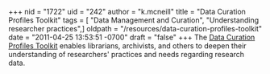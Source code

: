 +++
nid = "1722"
uid = "242"
author = "k.mcneill"
title = "Data Curation Profiles Toolkit"
tags = [ "Data Management and Curation", "Understanding researcher practices",]
oldpath = "/resources/data-curation-profiles-toolkit"
date = "2011-04-25 13:53:51 -0700"
draft = "false"
+++
The [Data Curation Profiles
Toolkit](http://www.datacurationprofiles.org) enables librarians,
archivists, and others to deepen their understanding of researchers\'
practices and needs regarding research data.
